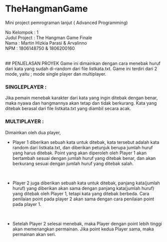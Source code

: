 # TheHangmanGame
Mini project pemrograman lanjut ( Advanced Programming)

No Kelompok   : 1                                                                                                                               
Judul Project : The Hangman Game Finale                                                                                                     
Nama          : Martin Hizkia Parasi & Arvalinno                                                                                            
NPM           : 1806148750           & 1806200160     

<br>
## PENJELASAN PROYEK
Game ini dimainkan dengan cara menebak huruf dari kata yang sudah di-random dari file listkata.txt. Game ini terdiri dari 2 mode, yaitu ; mode single player dan multiplayer.

### SINGLEPLAYER :
Jika pemain menebak karakter dari kata yang ingin ditebak dengan benar, maka nyawa dan hangmannya akan tetap dan tidak berkurang. Kata yang ditebak berasal dari file listkata.txt yang diambil secara acak.
<br>
### MULTIPLAYER   :
Dimainkan oleh dua player, 

  - Player 1 diberikan sebuah kata untuk ditebak, kata tersebut adalah kata random dari listkata.txt, dan diberikan petunjuk berupa jumlah huruf yang harus ditebak. Point yang akan diperoleh oleh Player 1 akan bertambah sesuai dengan jumlah huruf yang ditebak benar, dan akan berkurang sesuai dengan jumlah huruf yang ditebak salah. 
  
 <br>
 
  - Player 2 juga diberikan sebuah kata untuk ditebak, panjang kata(jumlah huruf) yang diberikan akan sama dengan panjang kata(jumlah huruf) yang ditebak oleh Player 1, tetapi kata yang ditebak berbeda. Cara penilaian point pada player 2 akan sama dengan cara penilaian point pada player 1.
  
 <br>
 
 - Setelah Player 2 selesai menebak, maka Player dengan point lebih tinggi akan memenangkan permainan. Jika point kedua Player sama, maka permainan akan seri.

